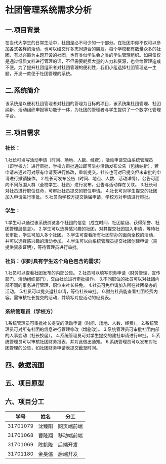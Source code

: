 # 社团管理系统需求分析

## 一.项目背景
在当代大学生的日常生活中，社团是必不可少的一个部分。在社团中你不仅可以参加各式各样的活动，也可以结交许多志同道合的朋友。每个学校都有数量众多的社团，有以兴趣为主题开设的社团，也有类似学生会之类的学生管理组织。如果仅仅是通过纸质文档进行管理的话，不但需要耗费大量的人力和资源，也会给管理造成不便。为了提升社团组织者对社团管理的便利性，我们小组选择社团管理这一主题，开发一款便于社团管理的系统。

## 二.系统简介
该系统是以便利社团管理者对社团的管理为目标的项目，该系统集社团管理、社团纳新、活动组织申报等功能于一体，为社团的管理者与学生提供了一个数字化管理平台。

## 三.项目需求

### 社长：
1.社长可填写活动申请（时间、场地、人数、经费），活动申请交由系统管理员（即学校方）进行审批，学校方审批通过即可举办活动发布公告（包括纳新），若申请未通过可对原有申请表进行修改，重新提交。社长也可对已提交但未审批的申请进行撤销操作。
2.社长可发布公告（时间、地点、人数、活动详情），公告可面向不同范围人群（全校学生、社员）进行发布，公告与活动存在关联。
3.社长可对社员进行职位任命，可审批社员提交的职位申请。
4.社长可对学生提交的社团加入申请进行审批。
5.社员向学校方提交换届申请，学校方对申请进行审批。

### 学生：
1.学生可以通过该系统浏览各个社团的信息（成立时间、社团星级、获得荣誉、社团管理层信息）。
2.学生可以选择感兴趣的社团，对其提交社团加入申请，等待社长审批，学生可加入多个社团。
3.学生可查看所有社团举办的面向全校的活动，并可以选择感兴趣的活动参加。
4.学生可以向系统管理员提交社团创建申请（需提供资质证明），等待管理员进行审批。

### 社员：（同时具有学生这个角色包含的需求）
1.社员可以查看社团发布的内部公告。
2.社员可以填写职务申请（财务管理、宣传部门、活动组织部门），交由社长进行审批操作。
3.不同职位的社员可以对社团内部不同的事务进行管理，职位由社长任免。
4.社员可免申请加入所在社团举办的活动。
5.社员可以提交退社申请，等待社长审批。
6.财务社员能查看社团经费内容。需审核社长提交的活动，并填写对应活动的经费表。

### 系统管理员（学校方）
1.系统管理员可审批社长提交的活动申请（时间、场地、人数、经费）。
2.系统管理员可对所有社团的信息进行管理修改（增删改）。
3.系统管理员可审批社团内部的人事变动（社长换届）。
4.系统管理员可对学生提交的建社申请进行审批。
5.系统管理员可以审核社团财务报表，并对此做出通知。
6.系统管理员可以发布对社团管理的公告，如社团财务申请表提交截至时间。

## 四、数据流图

## 五、项目原型

## 六、项目分工
学号 | 姓名  | 分工
---- |-------| -----
31701079 | 沈臻阳 | 网页端前端
31701068 | 曹隆翔 | 移动端前端
31701069 | 陈凯隆 | 后端开发
31701180 | 金旻儒 | 后端开发




